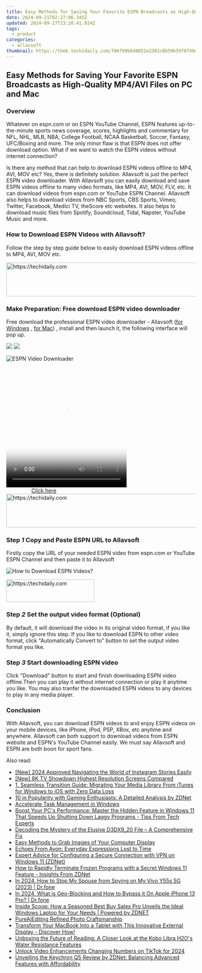 ```yaml
---
title: Easy Methods for Saving Your Favorite ESPN Broadcasts as High-Quality MP4/AVI Files on PC and Mac
date: 2024-09-21T02:27:06.345Z
updated: 2024-09-27T23:28:41.014Z
tags:
  - product
categories:
  - allavsoft
thumbnail: https://thmb.techidaily.com/f86f99b6d8051e2301c0b59b59f0f49d547931786fc3f8df51522ef8e8e5d47b.jpg
---
```


## Easy Methods for Saving Your Favorite ESPN Broadcasts as High-Quality MP4/AVI Files on PC and Mac

### Overview

Whatever on espn.com or on ESPN YouTube Channel, ESPN features up-to-the-minute sports news coverage, scores, highlights and commentary for NFL, NHL, MLB, NBA, College Football, NCAA Basketball, Soccer, Fantasy, UFC/Boxing and more. The only minor flaw is that ESPN does not offer download option. What if we want to watch the ESPN videos without internet connection? 

Is there any method that can help to download ESPN videos offline to MP4, AVI, MOV etc? Yes, there is definitely solution. Allavsoft is just the perfect ESPN video downloader. With Allavsoft you can easily download and save ESPN videos offline to many video formats, like MP4, AVI, MOV, FLV, etc. It can download videos from espn.com or YouTube ESPN Channel. Allavsoft also helps to download videos from NBC Sports, CBS Sports, Vimeo, Twitter, Facebook, Medici TV, theScore etc websites. It also helps to download music files from Spotify, Soundcloud, Tidal, Napster, YouTube Music and more.

### How to Download ESPN Videos with Allavsoft?

Follow the step by step guide below to easily download ESPN videos offline to MP4, AVI, MOV etc.

<!-- affiliate ads begin -->
<a href="https://ephamedtechinc.pxf.io/c/5597632/2136626/26400" target="_top" id="2136626">
  <img src="//a.impactradius-go.com/display-ad/26400-2136626" border="0" alt="https://techidaily.com" width="728" height="90"/>
</a>
<img height="0" width="0" src="https://ephamedtechinc.pxf.io/i/5597632/2136626/26400" style="position:absolute;visibility:hidden;" border="0" />
<!-- affiliate ads end -->

### Make Preparation: Free download ESPN video downloader

Free download the professional ESPN video downloader - Allavsoft ([for Windows](https://tools.techidaily.com/allavsoft/products/) , [for Mac](https://tools.techidaily.com/allavsoft/products/)) , install and then launch it, the following interface will pop up.

[![](https://www.allavsoft.com/how-to/../images/how-to/free-download-win.jpg)](https://tools.techidaily.com/allavsoft/products/) [![](https://www.allavsoft.com/how-to/../images/how-to/free-download-mac.jpg)](https://tools.techidaily.com/allavsoft/products/)

![ESPN Video Downloader](https://www.allavsoft.com/how-to/../images/allavsoft/screen-shot-600.jpg)

<!-- affiliate ads begin -->
<span id="1498635">
					<video width="320" height="320" style="cursor:pointer"
           poster="//a.impactradius-go.com/display-clicktoplayimage/1498635.png"
           onclick="if(!this.playClicked){this.play();this.setAttribute('controls',true);this.playClicked=true;}">
	   <source src="//a.impactradius-go.com/display-ad/17326-1498635">
	   <img src="//a.impactradius-go.com/display-clicktoplayimage/1498635.png" style="border: none; height: 100%; width: 100%; object-fit: contain">
	</video>
	<div style="width:200px;text-align:center"><a href="javascript:window.open(decodeURIComponent('https%3A%2F%2Fancheer.sjv.io%2Fc%2F5597632%2F1498635%2F17326'), '_blank');void(0);">Click here</a></div>
</span>
<img height="0" width="0" src="https://imp.pxf.io/i/5597632/1498635/17326" style="position:absolute;visibility:hidden;" border="0" />
<!-- affiliate ads end -->

<!-- affiliate ads begin -->
<a href="https://coinrule.sjv.io/c/5597632/1958378/18409" target="_top" id="1958378">
  <img src="//a.impactradius-go.com/display-ad/18409-1958378" border="0" alt="https://techidaily.com" width="728" height="90"/>
</a>
<img height="0" width="0" src="https://coinrule.sjv.io/i/5597632/1958378/18409" style="position:absolute;visibility:hidden;" border="0" />
<!-- affiliate ads end -->

### Step _1_ Copy and Paste ESPN URL to Allavsoft

Firstly copy the URL of your needed ESPN video from espn.com or YouTube ESPN Channel and then paste it to Allavsoft

![How to Download ESPN Videos?](https://www.allavsoft.com/how-to/../images/how-to/download-espn-videos/how-to-download-espn-videos.jpg)

<!-- affiliate ads begin -->
<a href="https://25home.pxf.io/c/5597632/2148640/16836" target="_top" id="2148640">
  <img src="//a.impactradius-go.com/display-ad/16836-2148640" border="0" alt="https://techidaily.com" width="234" height="60"/>
</a>
<img height="0" width="0" src="https://25home.pxf.io/i/5597632/2148640/16836" style="position:absolute;visibility:hidden;" border="0" />
<!-- affiliate ads end -->

### Step _2_ Set the output video format (Optional)

By default, it will download the video in its original video format, if you like it, simply ignore this step. If you like to download ESPN to other video format, click "Automatically Convert to" button to set the output video format you like.

### Step _3_ Start downloading ESPN video

Click "Download" button to start and finish downloading ESPN video offline.Then you can play it without internet connection or play it anytime you like. You may also tranfer the downloaded ESPN videos to any devices to play in any media player. 

### Conclusion

With Allavsoft, you can download ESPN videos to and enjoy ESPN videos on your mobile devices, like iPhone, iPod, PSP, XBox, etc anytime and anywhere. Allavsoft can both support to download videos from ESPN website and ESPN's YouTube Channel easily. We must say Allavsoft and ESPN are both boon for sport fans.

<ins class="adsbygoogle"
     style="display:block"
     data-ad-format="autorelaxed"
     data-ad-client="ca-pub-7571918770474297"
     data-ad-slot="1223367746"></ins>

<ins class="adsbygoogle"
     style="display:block"
     data-ad-client="ca-pub-7571918770474297"
     data-ad-slot="8358498916"
     data-ad-format="auto"
     data-full-width-responsive="true"></ins>

<span class="atpl-alsoreadstyle">Also read:</span>
<div><ul>
<li><a href="https://instagram-clips.techidaily.com/new-2024-approved-navigating-the-world-of-instagram-stories-easily/"><u>[New] 2024 Approved Navigating the World of Instagram Stories Easily</u></a></li>
<li><a href="https://extra-resources.techidaily.com/new-8k-tv-showdown-highest-resolution-screens-compared/"><u>[New] 8K TV Showdown Highest Resolution Screens Compared</u></a></li>
<li><a href="https://win-cheats.techidaily.com/1-seamless-transition-guide-migrating-your-media-library-from-itunes-for-windows-to-ios-with-zero-data-loss/"><u>1. Seamless Transition Guide: Migrating Your Media Library From iTunes for Windows to iOS with Zero Data Loss</u></a></li>
<li><a href="https://win-cheats.techidaily.com/10-in-popularity-with-gaming-enthusiasts-a-detailed-analysis-by-zdnet/"><u>10 in Popularity with Gaming Enthusiasts: A Detailed Analysis by ZDNet</u></a></li>
<li><a href="https://win-cheats.techidaily.com/accelerate-task-management-in-windows/"><u>Accelerate Task Management in Windows</u></a></li>
<li><a href="https://win-cheats.techidaily.com/boost-your-pcs-performance-master-the-hidden-feature-in-windows-11-that-speeds-up-shutting-down-laggy-programs-tips-from-tech-experts/"><u>Boost Your PC's Performance: Master the Hidden Feature in Windows 11 That Speeds Up Shutting Down Laggy Programs - Tips From Tech Experts</u></a></li>
<li><a href="https://technical-tips.techidaily.com/decoding-the-mystery-of-the-elusive-d3dx920-file-a-comprehensive-fix/"><u>Decoding the Mystery of the Elusive D3DX9_20 File – A Comprehensive Fix</u></a></li>
<li><a href="https://technical-tips.techidaily.com/easy-methods-to-grab-images-of-your-computer-display/"><u>Easy Methods to Grab Images of Your Computer Display</u></a></li>
<li><a href="https://mondly-stories.techidaily.com/echoes-from-avon-everyday-expressions-lost-to-time/"><u>Echoes From Avon: Everyday Expressions Lost to Time</u></a></li>
<li><a href="https://win-cheats.techidaily.com/expert-advice-for-configuring-a-secure-connection-with-vpn-on-windows-11-zdnet/"><u>Expert Advice for Configuring a Secure Connection with VPN on Windows 11 (ZDNet)</u></a></li>
<li><a href="https://win-cheats.techidaily.com/how-to-rapidly-terminate-frozen-programs-with-a-secret-windows-11-feature-insights-from-zdnet/"><u>How to Rapidly Terminate Frozen Programs with a Secret Windows 11 Feature - Insights From ZDNet</u></a></li>
<li><a href="https://blog-min.techidaily.com/in-2024-how-to-stop-my-spouse-from-spying-on-my-vivo-y55s-5g-2023-drfone-by-drfone-virtual-android/"><u>In 2024, How to Stop My Spouse from Spying on My Vivo Y55s 5G (2023) | Dr.fone</u></a></li>
<li><a href="https://phone-solutions.techidaily.com/in-2024-what-is-geo-blocking-and-how-to-bypass-it-on-apple-iphone-13-pro-drfone-by-drfone-virtual-ios/"><u>In 2024, What is Geo-Blocking and How to Bypass it On Apple iPhone 13 Pro? | Dr.fone</u></a></li>
<li><a href="https://win-cheats.techidaily.com/inside-scoop-how-a-seasoned-best-buy-sales-pro-unveils-the-ideal-windows-laptop-for-your-needs-powered-by-zdnet/"><u>Inside Scoop: How a Seasoned Best Buy Sales Pro Unveils the Ideal Windows Laptop for Your Needs | Powered by ZDNET</u></a></li>
<li><a href="https://extra-hints.techidaily.com/pureaiediting-refined-photo-craftsmanship/"><u>PureAiEditing Refined Photo Craftsmanship</u></a></li>
<li><a href="https://win-cheats.techidaily.com/transform-your-macbook-into-a-tablet-with-this-innovative-external-display-discover-how/"><u>Transform Your MacBook Into a Tablet with This Innovative External Display - Discover How!</u></a></li>
<li><a href="https://buynow-info.techidaily.com/unboxing-the-future-of-reading-a-closer-look-at-the-kobo-libra-h2os-water-resistance-features/"><u>Unboxing the Future of Reading: A Closer Look at the Kobo Libra H2O's Water Resistance Features</u></a></li>
<li><a href="https://some-guidance.techidaily.com/unlock-video-enhancements-changing-numbers-on-tiktok-for-2024/"><u>Unlock Video Enhancements Changing Numbers on TikTok for 2024</u></a></li>
<li><a href="https://win-cheats.techidaily.com/unveiling-the-keychron-q5-review-by-zdnet-balancing-advanced-features-with-affordability/"><u>Unveiling the Keychron Q5 Review by ZDNet: Balancing Advanced Features with Affordability</u></a></li>
</ul></div>

